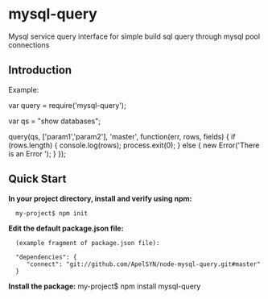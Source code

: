 mysql-query
===========

Mysql service query interface for simple build sql query through mysql pool connections


Introduction
------------

Example:

var query = require('mysql-query');

var qs = "show databases";

query(qs, ['param1','param2'], 'master', function(err, rows, fields) {
    if (rows.length) {
        console.log(rows);
        process.exit(0);
    } else {
        new Error('There is an Error ');
    }
});



Quick Start
-----------

**In your project directory, install and verify using npm:**

      my-project$ npm init

**Edit the default package.json file:**

      (example fragment of package.json file):

      "dependencies": {
         "connect": "git://github.com/ApelSYN/node-mysql-query.git#master"
      }

**Install the package:**
      my-project$ npm install mysql-query